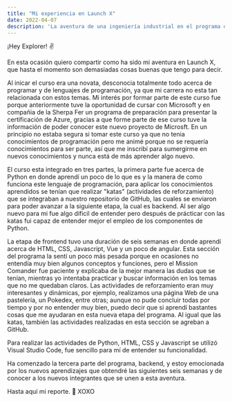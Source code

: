 ```yaml
---
title: "Mi experiencia en Launch X"
date: 2022-04-07
description: 'La aventura de una ingeniería industrial en el programa de Launch X'
---
```


¡Hey Explorer! ✌️

En esta ocasión quiero compartir como ha sido mi aventura en Launch X, que hasta el momento son demasiadas cosas buenas que tengo para decir.

Al inicar el curso era una novata, desconocia totalmente todo acerca de programar y de lenguajes de programación, ya que mi carrera no esta tan relacionada con estos temas. Mi interés por formar parte de este curso fue porque anteriormente tuve la oportunidad de cursar con Microsoft y en compañia de la Sherpa Fer un programa de preparación para presentar la certificación de Azure, gracias a que forme parte de ese curso tuve la información de poder conocer este nuevo proyecto de Microsft. En un principio no estaba segura si tomar este curso ya que no tenia conocimientos de programación pero me animé porque no se requería conocimientos para ser parte, así que me inscribí para sumergirme en nuevos conocimientos y nunca está de más aprender algo nuevo.

El curso esta integrado en tres partes, la primera parte fue acerca de Python en donde aprendí un poco de lo que es y la manera de como funciona este lenguaje de programación, para aplicar los conocimientos aprendidos se tenían que realizar "katas" (actividades de reforzamiento) que se integraban a nuestro repositorio de GitHub, las cuales se enviaron para poder avanzar a la siguiente etapa, la cual es backend. Al ser algo nuevo para mi fue algo dificil de entender pero después de prácticar con las katas fui capaz de entender mejor el empleo de los componentes de Python.  

La etapa de frontend tuvo una duración de seis semanas en donde aprendí acerca de HTML, CSS, Javascript, Vue y un poco de angular. Esta sección del programa la sentí un poco más pesada porque en ocasiones no entendía muy bien algunos conceptos y funciones, pero el Mission Comander fue paciente y explicaba de la mejor manera las dudas que se tenían, mientras yo intentaba practicar y buscar información en los temas que no me quedaban claros. Las actividades de reforzamiento eran muy interesantes y  dinámicas, por ejemplo, realizamos una página Web de una pastelería, un Pokedex, entre otras; aunque no pude concluir todas por tiempo y por no entender muy bien, puedo decir que si aprendí bastantes cosas que me ayudaran en esta nueva etapa del programa. Al igual que las katas, también las actividades realizadas en esta sección se agreban a GitHub.

Para realizar las actividades de Python, HTML, CSS y Javascript se utilizó Visual Studio Code, fue sencillo para mí de entender su funcionalidad. 

Ha comenzado la tercera parte del programa, backend, y estoy emocionada por los nuevos aprendizajes que obtendré las siguientes seis semanas y de conocer a los nuevos integrantes que se unen a esta aventura. 

Hasta aquí mi reporte. 🚀
XOXO

